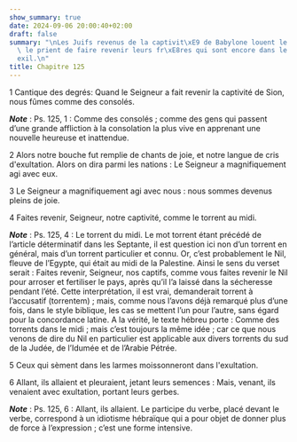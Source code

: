 ```yaml
---
show_summary: true
date: 2024-09-06 20:00:40+02:00
draft: false
summary: "\nLes Juifs revenus de la captivit\xE9 de Babylone louent le Seigneur, et\
  \ le prient de faire revenir leurs fr\xE8res qui sont encore dans le lieu d\u2019\
  exil.\n"
title: Chapitre 125
---
```





1 Cantique des degrés: Quand le Seigneur a fait revenir la captivité de Sion, nous fûmes comme des consolés.

***Note*** :  Ps. 125, 1 : Comme des consolés ; comme des gens qui passent d’une grande affliction à la consolation la plus vive en apprenant une nouvelle heureuse et inattendue.


2 Alors notre bouche fut remplie de chants de joie, et notre langue de cris d'exultation. Alors on dira parmi les nations : Le Seigneur a magnifiquement agi avec eux.


3 Le Seigneur a magnifiquement agi avec nous : nous sommes devenus pleins de joie.


4 Faites revenir, Seigneur, notre captivité, comme le torrent au midi.

***Note*** :  Ps. 125, 4 : Le torrent du midi. Le mot torrent étant précédé de l’article déterminatif dans les Septante, il est question ici non d’un torrent en général, mais d’un torrent particulier et connu. Or, c’est probablement le Nil, fleuve de l’Egypte, qui était au midi de la Palestine. Ainsi le sens du verset serait : Faites revenir, Seigneur, nos captifs, comme vous faites revenir le Nil pour arroser et fertiliser le pays, après qu’il l’a laissé dans la sécheresse pendant l’été. Cette interprétation, il est vrai, demanderait torrent à l’accusatif (torrentem) ; mais, comme nous l’avons déjà remarqué plus d’une fois, dans le style biblique, les cas se mettent l’un pour l’autre, sans égard pour la concordance latine. A la vérité, le texte hébreu porte : Comme des torrents dans le midi ; mais c’est toujours la même idée ; car ce que nous venons de dire du Nil en particulier est applicable aux divers torrents du sud de la Judée, de l’Idumée et de l’Arabie Pétrée.

5 Ceux qui sèment dans les larmes moissonneront dans l'exultation.


6 Allant, ils allaient et pleuraient, jetant leurs semences : Mais, venant, ils venaient avec exultation, portant leurs gerbes.

***Note*** :  Ps. 125, 6 : Allant, ils allaient. Le participe du verbe, placé devant le verbe, correspond à un idiotisme hébraïque qui a pour objet de donner plus de force à l’expression ; c’est une forme intensive.

